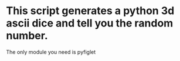 # This script generates a python 3d ascii dice and tell you the random number.
The only module you need is pyfiglet
